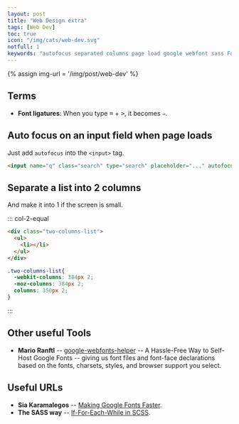```yaml
---
layout: post
title: "Web Design extra"
tags: [Web Dev]
toc: true
icon: "/img/cats/web-dev.svg"
notfull: 1
keywords: "autofocus separated columns page load google webfont sass Font ligatures terms"
---
```


{% assign img-url = '/img/post/web-dev' %}

## Terms

- **Font ligatures**: When you type <kbd>=</kbd> + <kbd>></kbd>, it becomes `⇒`.

## Auto focus on an input field when page loads

Just add `autofocus` into the `<input>` tag.

~~~ html
<input name="q" class="search" type="search" placeholder="..." autofocus>
~~~

## Separate a list into 2 columns

And make it into 1 if the screen is small.

::: col-2-equal
~~~ html
<div class="two-columns-list">
  <ul>
    <li></li>
  </ul>
</div>
~~~

~~~ css
.two-columns-list{
  -webkit-columns: 384px 2;
  -moz-columns: 384px 2;
  columns: 350px 2;
}
~~~
:::

## Other useful Tools

- **Mario Ranftl** -- [google-webfonts-helper](https://google-webfonts-helper.herokuapp.com/fonts) -- A Hassle-Free Way to Self-Host Google Fonts -- giving us font files and font-face declarations based on the fonts, charsets, styles, and browser support you select.

## Useful URLs

- **Sia Karamalegos** -- [Making Google Fonts Faster](https://medium.com/clio-calliope/making-google-fonts-faster-aadf3c02a36d).
- **The SASS way** -- [If-For-Each-While in SCSS](http://thesassway.com/intermediate/if-for-each-while).